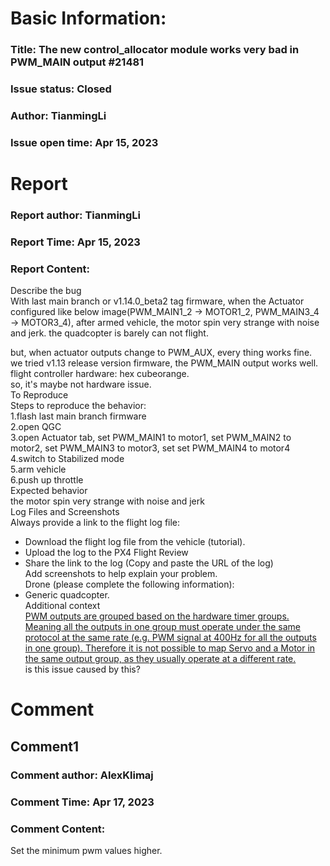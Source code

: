 # Basic Information:
### Title:  The new control_allocator module works very bad in PWM_MAIN output #21481 
### Issue status: Closed
### Author: TianmingLi
### Issue open time: Apr 15, 2023
# Report
### Report author: TianmingLi
### Report Time: Apr 15, 2023
### Report Content:   
Describe the bug  
With last main branch or v1.14.0_beta2 tag firmware, when the Actuator  configured like below image(PWM_MAIN1_2 -> MOTOR1_2, PWM_MAIN3_4 -> MOTOR3_4), after armed vehicle, the motor spin very strange with noise and jerk. the quadcopter is barely can not flight.  
    
but, when actuator outputs change to PWM_AUX, every thing works fine.  
we tried v1.13 release version firmware, the PWM_MAIN output works well.  
flight controller hardware: hex cubeorange.  
so, it's maybe not hardware issue.  
To Reproduce  
Steps to reproduce the behavior:  
1.flash last main branch firmware  
2.open QGC  
3.open Actuator tab, set PWM_MAIN1 to motor1, set PWM_MAIN2 to motor2, set PWM_MAIN3 to motor3, set set PWM_MAIN4 to motor4  
4.switch to Stabilized mode  
5.arm vehicle  
6.push up throttle  
Expected behavior  
the motor spin very strange with noise and jerk  
Log Files and Screenshots  
Always provide a link to the flight log file:  
- Download the flight log file from the vehicle (tutorial).  
- Upload the log to the PX4 Flight Review  
- Share the link to the log (Copy and paste the URL of the log)  
Add screenshots to help explain your problem.  
Drone (please complete the following information):  
- Generic quadcopter.  
Additional context  
[PWM outputs are grouped based on the hardware timer groups. Meaning all the outputs in one group must operate under the same protocol at the same rate (e.g. PWM signal at 400Hz for all the outputs in one group). Therefore it is not possible to map Servo and a Motor in the same output group, as they usually operate at a different rate.](https://docs.px4.io/main/en/config/actuators.html\\\#actuator-outputs)  
is this issue caused by this?  

# Comment
## Comment1
### Comment author: AlexKlimaj
### Comment Time: Apr 17, 2023
### Comment Content:   
Set the minimum pwm values higher.  
